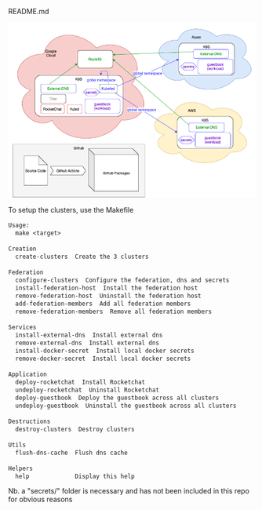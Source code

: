 README.md

![Architecture Overview](highlevel.png)

To setup the clusters, use the Makefile

```
Usage:
  make <target>

Creation
  create-clusters  Create the 3 clusters

Federation
  configure-clusters  Configure the federation, dns and secrets
  install-federation-host  Install the federation host
  remove-federation-host  Uninstall the federation host
  add-federation-members  Add all federation members
  remove-federation-members  Remove all federation members

Services
  install-external-dns  Install external dns
  remove-external-dns  Install external dns
  install-docker-secret  Install local docker secrets
  remove-docker-secret  Install local docker secrets

Application
  deploy-rocketchat  Install Rocketchat
  undeploy-rocketchat  Uninstall Rocketchat
  deploy-guestbook  Deploy the guestbook across all clusters
  undeploy-guestbook  Uninstall the guestbook across all clusters

Destructions
  destroy-clusters  Destroy clusters

Utils
  flush-dns-cache  Flush dns cache

Helpers
  help             Display this help
```

Nb. a "secrets/" folder is necessary and has not been included in this repo for obvious reasons